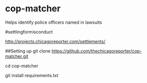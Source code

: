 # cop-matcher
Helps identify police officers named in lawsuits

\#settlingformisconduct

http://projects.chicagoreporter.com/settlements/

##Setting up
git clone https://github.com/thechicagoreporter/cop-matcher.git

cd cop-matcher

git install requirements.txt
